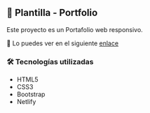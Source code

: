## 📍 Plantilla - Portfolio

Este proyecto es un Portafolio web responsivo.

📌 Lo puedes ver en el siguiente <a href="https://plantilla-portfolio.netlify.app/">enlace</a>

### 🛠 Tecnologías utilizadas
- HTML5
- CSS3
- Bootstrap
- Netlify



